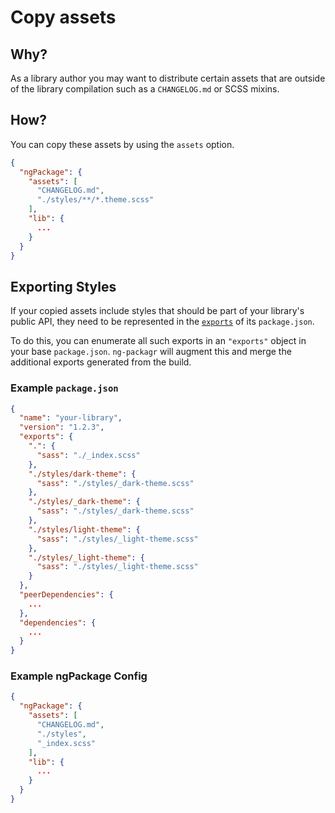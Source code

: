 # Copy assets

## Why?

As a library author you may want to distribute certain assets that are outside of the library compilation such as a `CHANGELOG.md` or SCSS mixins.

## How?

You can copy these assets by using the `assets` option.

```json
{
  "ngPackage": {
    "assets": [
      "CHANGELOG.md",
      "./styles/**/*.theme.scss"
    ],
    "lib": {
      ...
    }
  }
}
```

## Exporting Styles
If your copied assets include styles that should be part of your library's public API, they need to be represented in the [`exports`](https://angular.io/guide/angular-package-format#exports) of its `package.json`.

To do this, you can enumerate all such exports in an `"exports"` object in your base `package.json`.  `ng-packagr` will augment this and merge the additional exports generated from the build.

### Example `package.json`
```json
{
  "name": "your-library",
  "version": "1.2.3",
  "exports": {
    ".": {
      "sass": "./_index.scss"
    },
    "./styles/dark-theme": {
      "sass": "./styles/_dark-theme.scss"
    },
    "./styles/_dark-theme": {
      "sass": "./styles/_dark-theme.scss"
    },
    "./styles/light-theme": {
      "sass": "./styles/_light-theme.scss"
    },
    "./styles/_light-theme": {
      "sass": "./styles/_light-theme.scss"
    }
  },
  "peerDependencies": {
    ...
  },
  "dependencies": {
    ...
  }
}
```

### Example ngPackage Config
```json
{
  "ngPackage": {
    "assets": [
      "CHANGELOG.md",
      "./styles",
      "_index.scss"
    ],
    "lib": {
      ...
    }
  }
}
```
